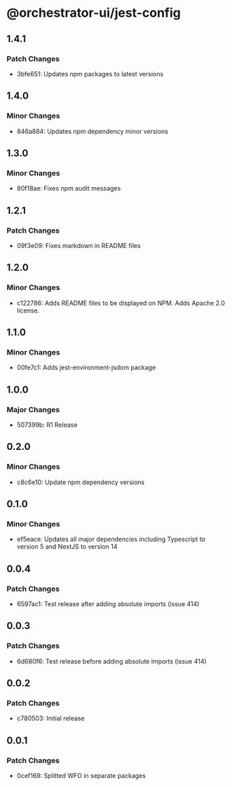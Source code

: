 # @orchestrator-ui/jest-config

## 1.4.1

### Patch Changes

-   3bfe651: Updates npm packages to latest versions

## 1.4.0

### Minor Changes

-   846a884: Updates npm dependency minor versions

## 1.3.0

### Minor Changes

-   80f18ae: Fixes npm audit messages

## 1.2.1

### Patch Changes

-   09f3e09: Fixes markdown in README files

## 1.2.0

### Minor Changes

-   c122786: Adds README files to be displayed on NPM. Adds Apache 2.0 license.

## 1.1.0

### Minor Changes

-   00fe7c1: Adds jest-environment-jsdom package

## 1.0.0

### Major Changes

-   507399b: R1 Release

## 0.2.0

### Minor Changes

-   c8c6e10: Update npm dependency versions

## 0.1.0

### Minor Changes

-   ef5eace: Updates all major dependencies including Typescript to version 5 and NextJS to version 14

## 0.0.4

### Patch Changes

-   6597ac1: Test release after adding absolute imports (issue 414)

## 0.0.3

### Patch Changes

-   6d680f6: Test release before adding absolute imports (issue 414)

## 0.0.2

### Patch Changes

-   c780503: Initial release

## 0.0.1

### Patch Changes

-   0cef169: Splitted WFO in separate packages

